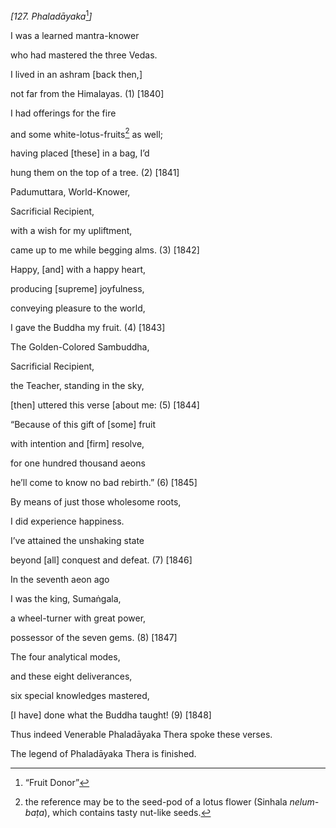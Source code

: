 *\[127. Phaladāyaka*[^1]*\]*

I was a learned mantra-knower

who had mastered the three Vedas.

I lived in an ashram \[back then,\]

not far from the Himalayas. (1) \[1840\]

I had offerings for the fire

and some white-lotus-fruits[^2] as well;

having placed \[these\] in a bag, I’d

hung them on the top of a tree. (2) \[1841\]

Padumuttara, World-Knower,

Sacrificial Recipient,

with a wish for my upliftment,

came up to me while begging alms. (3) \[1842\]

Happy, \[and\] with a happy heart,

producing \[supreme\] joyfulness,

conveying pleasure to the world,

I gave the Buddha my fruit. (4) \[1843\]

The Golden-Colored Sambuddha,

Sacrificial Recipient,

the Teacher, standing in the sky,

\[then\] uttered this verse \[about me: (5) \[1844\]

“Because of this gift of \[some\] fruit

with intention and \[firm\] resolve,

for one hundred thousand aeons

he’ll come to know no bad rebirth.” (6) \[1845\]

By means of just those wholesome roots,

I did experience happiness.

I’ve attained the unshaking state

beyond \[all\] conquest and defeat. (7) \[1846\]

In the seventh aeon ago

I was the king, Sumaṅgala,

a wheel-turner with great power,

possessor of the seven gems. (8) \[1847\]

The four analytical modes,

and these eight deliverances,

six special knowledges mastered,

\[I have\] done what the Buddha taught! (9) \[1848\]

Thus indeed Venerable Phaladāyaka Thera spoke these verses.

The legend of Phaladāyaka Thera is finished.

[^1]: “Fruit Donor”

[^2]: the reference may be to the seed-pod of a lotus flower (Sinhala
    *nelum-baṭa*), which contains tasty nut-like seeds.
